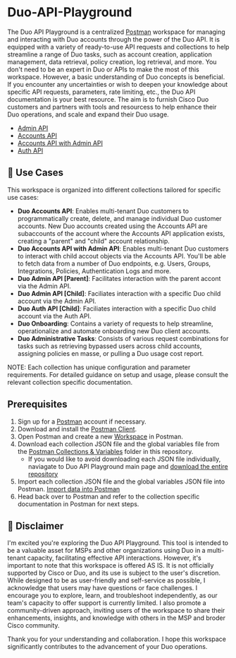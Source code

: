 # Duo-API-Playground

The Duo API Playground is a centralized [Postman](https://postman.com) workspace for managing and interacting with Duo accounts through the power of the Duo API. It is equipped with a variety of ready-to-use API requests and collections to help streamline a range of Duo tasks, such as account creation, application management, data retrieval, policy creation, log retrieval, and more.
You don't need to be an expert in Duo or APIs to make the most of this workspace. However, a basic understanding of Duo concepts is beneficial. If you encounter any uncertainties or wish to deepen your knowledge about specific API requests, parameters, rate limiting, etc., the Duo API documentation is your best resource. The aim is to furnish Cisco Duo customers and partners with tools and resourcess to help enhance their Duo operations, and scale and expand their Duo usage.

* [Admin API](https://duo.com/docs/adminapi)
* [Accounts API](https://duo.com/docs/accountsapi)
* [Accounts API with Admin API](https://duo.com/docs/accountsapi#using-accounts-api-with-admin-api)
* [Auth API](https://duo.com/docs/authapi)


## 🚀 Use Cases

This workspace is organized into different collections tailored for specific use cases:
* **Duo Accounts API**: Enables multi-tenant Duo customers to programmatically create, delete, and manage individual Duo customer accounts. New Duo accounts created using the Accounts API are subaccounts of the account where the Accounts API application exists, creating a "parent" and "child" account relationship.
* **Duo Accounts API with Admin API**: Enables multi-tenant Duo customers to interact with child accout objects via the Accounts API. You'll be able to fetch data from a number of Duo endpoints, e.g. Users, Groups, Integrations, Policies, Authentication Logs and more.
* **Duo Admin API [Parent]**: Facilitates interaction with the parent accont via the Admin API.
* **Duo Admin API [Child]**: Faciliates interaction with a specific Duo child account via the Admin API.
* **Duo Auth API [Child]**: Faciliates interaction with a specific Duo child account via the Auth API.
* **Duo Onboarding**: Contains a variety of requests to help streamline, operationalize and automate onboarding new Duo client accounts.
* **Duo Administrative Tasks**: Consists of various request combinations for tasks such as retrieving bypassed users across child accounts, assigning policies en masse, or pulling a Duo usage cost report.

NOTE: Each collection has unique configuration and parameter requirements. For detailed guidance on setup and usage, please consult the relevant collection specific documentation.


## Prerequisites

1. Sign up for a [Postman](https://www.postman.com/) account if necessary. 
2. Download and install the [Postman Client](https://www.getpostman.com/apps).
3. Open Postman and create a new [Workspace](https://learning.postman.com/docs/getting-started/first-steps/creating-your-first-workspace/) in Postman.
4.  Download each collection JSON file and the global variables file from the [Postman Collections & Variables](https://github.com/it-jonjon/Duo-API-Playground/tree/2144d8871a1fa10a760bcfcecc7bf7d1641ad2c6/Postman%20Collections%20%26%20Variables) folder in this repository.
      * If you would like to avoid downloading each JSON file individually, naviagate to Duo API Playground main page and [download the entire repository]([url](https://docs.github.com/en/repositories/working-with-files/using-files/downloading-source-code-archives))
5. Import each collection JSON file and the global variables JSON file into Postman. [Import data into Postman](https://learning.postman.com/docs/getting-started/importing-and-exporting/importing-data/) 
7. Head back over to Postman and refer to the collection specific documentation in Postman for next steps.

## 🚩 Disclaimer
I'm  excited you're exploring the Duo API Playground. This tool is intended to be a valuable asset for MSPs and other organizations using Duo in a multi-tenant capacity, facilitating effective API interactions. However, it's important to note that this workspace is offered AS IS. It is not officially supported by Cisco or Duo, and its use is subject to the user's discretion.
While designed to be as user-friendly and self-service as possible, I acknowledge that users may have questions or face challenges. I encourage you to explore, learn, and troubleshoot independently, as our team's capacity to offer support is currently limited. I also promote a community-driven approach, inviting users of the workspace to share their enhancements, insights, and knowledge with others in the MSP and broder Cisco community.

Thank you for your understanding and collaboration. I hope this workspace significantly contributes to the advancement of your Duo operations.




